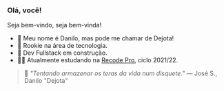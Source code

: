 ### Olá, você!

Seja bem-vindo, seja bem-vinda!

- 🤝 Meu nome é Danilo, mas pode me chamar de Dejota!
- 👶 Rookie na área de tecnologia.
- 🧱 Dev Fullstack em construção.
- 👨‍💻 Atualmente estudando na [Recode Pro](https://www.recodepro.org.br/), ciclo 2021/22.


> 💾 _"Tentando armazenar os teras da vida num disquete."_ ― José S., Danilo "Dejota"
